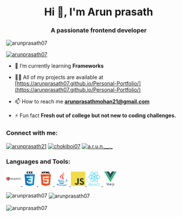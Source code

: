 <h1 align="center">Hi 👋, I'm Arun prasath</h1>
<h3 align="center">A passionate frontend developer </h3>

<p align="left"> <img src="https://komarev.com/ghpvc/?username=arunprasath07&label=Profile%20views&color=0e75b6&style=flat" alt="arunprasath07" /> </p>

<p align="left"> <a href="https://github.com/ryo-ma/github-profile-trophy"><img src="https://github-profile-trophy.vercel.app/?username=arunprasath07" alt="arunprasath07" /></a> </p>

- 🌱 I’m currently learning **Frameworks**

- 👨‍💻 All of my projects are available at [https://arunprasath07.github.io/Personal-Portfolio/](https://arunprasath07.github.io/Personal-Portfolio/)

- 📫 How to reach me **arunprasathmohan21@gmail.com**

- ⚡ Fun fact **Fresh out of college but not new to coding challenges.**

<h3 align="left">Connect with me:</h3>
<p align="left">
<a href="https://linkedin.com/in/arunprasath21" target="blank"><img align="center" src="https://raw.githubusercontent.com/rahuldkjain/github-profile-readme-generator/master/src/images/icons/Social/linked-in-alt.svg" alt="arunprasath21" height="30" width="40" /></a>
<a href="https://fb.com/chokiboi07" target="blank"><img align="center" src="https://raw.githubusercontent.com/rahuldkjain/github-profile-readme-generator/master/src/images/icons/Social/facebook.svg" alt="chokiboi07" height="30" width="40" /></a>
<a href="https://instagram.com/a.r.u.n.__._" target="blank"><img align="center" src="https://raw.githubusercontent.com/rahuldkjain/github-profile-readme-generator/master/src/images/icons/Social/instagram.svg" alt="a.r.u.n.__._" height="30" width="40" /></a>
</p>

<h3 align="left">Languages and Tools:</h3>
<p align="left"> <a href="https://angular.io" target="_blank" rel="noreferrer"> <img src="https://raw.githubusercontent.com/devicons/devicon/master/icons/angularjs/angularjs-original-wordmark.svg" alt="angularjs" width="40" height="40"/> </a> <a href="https://www.w3schools.com/css/" target="_blank" rel="noreferrer"> <img src="https://raw.githubusercontent.com/devicons/devicon/master/icons/css3/css3-original-wordmark.svg" alt="css3" width="40" height="40"/> </a> <a href="https://www.w3.org/html/" target="_blank" rel="noreferrer"> <img src="https://raw.githubusercontent.com/devicons/devicon/master/icons/html5/html5-original-wordmark.svg" alt="html5" width="40" height="40"/> </a> <a href="https://www.java.com" target="_blank" rel="noreferrer"> <img src="https://raw.githubusercontent.com/devicons/devicon/master/icons/java/java-original.svg" alt="java" width="40" height="40"/> </a> <a href="https://developer.mozilla.org/en-US/docs/Web/JavaScript" target="_blank" rel="noreferrer"> <img src="https://raw.githubusercontent.com/devicons/devicon/master/icons/javascript/javascript-original.svg" alt="javascript" width="40" height="40"/> </a> <a href="https://reactjs.org/" target="_blank" rel="noreferrer"> <img src="https://raw.githubusercontent.com/devicons/devicon/master/icons/react/react-original-wordmark.svg" alt="react" width="40" height="40"/> </a> <a href="https://vuejs.org/" target="_blank" rel="noreferrer"> <img src="https://raw.githubusercontent.com/devicons/devicon/master/icons/vuejs/vuejs-original-wordmark.svg" alt="vuejs" width="40" height="40"/> </a> </p>

<p><img align="left" src="https://github-readme-stats.vercel.app/api/top-langs?username=arunprasath07&show_icons=true&locale=en&layout=compact" alt="arunprasath07" /></p>

<p>&nbsp;<img align="center" src="https://github-readme-stats.vercel.app/api?username=arunprasath07&show_icons=true&locale=en" alt="arunprasath07" /></p>

<p><img align="center" src="https://github-readme-streak-stats.herokuapp.com/?user=arunprasath07&" alt="arunprasath07" /></p>
